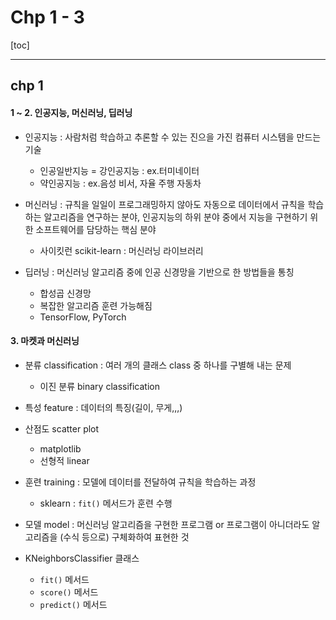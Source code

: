 # Chp 1 - 3

[toc]

----

## chp 1

#### 1 ~ 2. 인공지능, 머신러닝, 딥러닝

- 인공지능 : 사람처럼 학습하고 추론할 수 있는 진으을 가진 컴퓨터 시스템을 만드는 기술
  - 인공일반지능 = 강인공지능 : ex.터미네이터
  - 약인공지능 : ex.음성 비서, 자율 주행 자동차
- 머신러닝 : 규칙을 일일이 프로그래밍하지 않아도 자동으로 데이터에서 규칙을 학습하는 알고리즘을 연구하는 분야, 인공지능의 하위 분야 중에서 지능을 구현하기 위한 소프트웨어를 담당하는 핵심 분야
  - 사이킷런 scikit-learn : 머신러닝 라이브러리

- 딥러닝 : 머신러닝 알고리즘 중에 인공 신경망을 기반으로 한 방법들을 통칭
  - 합성곱 신경망
  - 복잡한 알고리즘 훈련 가능해짐
  - TensorFlow, PyTorch



#### 3. 마켓과 머신러닝

- 분류 classification : 여러 개의 클래스 class 중 하나를 구별해 내는 문제
  - 이진 분류 binary classification
- 특성 feature : 데이터의 특징(길이, 무게,,,)
- 산점도 scatter plot 
  - matplotlib
  - 선형적 linear

- 훈련 training : 모델에 데이터를 전달하여 규칙을 학습하는 과정
  - sklearn : `fit()`  메서드가 훈련 수행
- 모델 model : 머신러닝 알고리즘을 구현한 프로그램 or 프로그램이 아니더라도 알고리즘을 (수식 등으로) 구체화하여 표현한 것



- KNeighborsClassifier 클래스
  - `fit()`  메서드
  - `score()`  메서드
  - `predict()`  메서드











